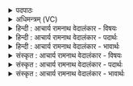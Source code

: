 <details><summary>पदपाठः</summary>

ब꣣लविज्ञायः꣢। ब꣣ल। विज्ञायः꣢। स्थ꣡वि꣢꣯रः। स्थ। वि꣣रः। प्र꣡वी꣢꣯रः। प्र। वी꣣रः। स꣡ह꣢꣯स्वान्। वा꣣जी꣢। स꣡ह꣢꣯मानः। उ꣣ग्रः꣢। अ꣣भि꣡वी꣢रः। अ꣣भि꣢। वी꣢रः। अभि꣣स꣢त्वा। अ꣡भि꣢। स꣣त्वा। सहोजाः꣢। स꣣हः। जाः꣢। जै꣡त्र꣢꣯म्। इ꣣न्द्र। र꣡थ꣢꣯म्। आ। ति꣣ष्ठ। गोवि꣢त्। गो꣣। वित्। १८५३।
</details>

<details><summary>अधिमन्त्रम् (VC)</summary>

- इन्द्रः
- अप्रतिरथ ऐन्द्रः
- त्रिष्टुप्
- धैवतः
</details>

<details><summary>हिन्दी : आचार्य रामनाथ वेदालंकार - विषयः</summary>

अगले मन्त्र में फिर वही विषय है।
</details>

<details><summary>हिन्दी : आचार्य रामनाथ वेदालंकार - पदार्थः</summary>

पदार्थान्वयभाषाः -  हे (इन्द्र) जीवात्मन् ! (बलविज्ञायः) ब्रह्मबल का ज्ञाता, (स्थविरः) अनुभव में वृद्ध, (प्रवीरः) अतिशय वीर, (सहस्वान्) उत्साही, (वाजी) विज्ञानवान् (सहमानः) सुख-दुःख आदि द्वन्द्वों को सहन करनेवाला, (उग्रः) प्रतापी, (अभिवीरः) मन,प्राण,आदि वीरों से युक्त, (सहोजाः) बल में प्रसिद्ध, (गोवित्) विवेक की किरणों को और श्रेष्ठ वाणियों को प्राप्त तू (जैत्रम्) विजयशील (रथम्) रथ पर(आतिष्ठ)बैठ ॥२॥
</details>

<details><summary>हिन्दी : आचार्य रामनाथ वेदालंकार - भावार्थः</summary>

भावार्थभाषाः -  जैसे स्वयं वीर तथा वीर योद्धाओं से युक्त सेनापति जयशील रथ पर चढ़कर भयङ्कर युद्ध को भी जीत लेता है,वैसे ही वेदज्ञ,ब्रह्मज्ञ,सहनशील,मन-बुद्धि-प्राण आदि वीरों से युक्त,प्रभाववान्,प्रतापी,देह-रथ के अधिष्ठाता जीवात्मा को योग्य है कि अपने प्रौढ़ मनोबल से सभी बाह्य और आन्तरिक सङ्ग्रामों को जीत लेवे ॥२॥
</details>

<details><summary>संस्कृत : आचार्य रामनाथ वेदालंकार - विषयः</summary>

अथ पुनरपि तमेव विषयमाह।
</details>

<details><summary>संस्कृत : आचार्य रामनाथ वेदालंकार - पदार्थः</summary>

पदार्थान्वयभाषाः -  हे (इन्द्र) जीवात्मन् ! (बलविज्ञायः) ब्रह्मबलस्य विज्ञः, (स्थविरः) अनुभववृद्धः, (प्रवीरः) प्रकृष्टो वीरः, (सहस्वान्) उत्साहवान्, (वाजी) विज्ञानवान्, (सहमानः) सुखदुःखादिद्वन्द्वानां सोढा, (उग्रः) प्रतापवान्, (अभिवीरः) अभिगता मनःप्राणादयो वीरा यस्य सः, (अभिसत्वा) अभिगतपराक्रमः, (सहोजाः) सहसा बलेन जातः प्रसिद्धः, (गोवित्) गाः विवेकरश्मीन् श्रेष्ठा वाचो वा विन्दति प्राप्नोति यः तादृशः त्वम् (जैत्रम्) जयशीलम् (रथम्) यानम् (आतिष्ठ) अधिरोह ॥२॥२
</details>

<details><summary>संस्कृत : आचार्य रामनाथ वेदालंकार - भावार्थः</summary>

भावार्थभाषाः -  यथा स्वयं वीरो वीरैर्योद्धृभिर्युक्तश्च सेनापतिर्जयशीलं रथमधिष्ठाय भीषणमपि समरं जयति तथैव वेदविद् ब्रह्मवित् सहनशीलो मनोबुद्धिप्राणादिभिर्वीरैर्युक्तः प्रभाववान् प्रतापी देहरथस्याधिष्ठाता जीवात्मा प्रौढेन मनोबलेन सर्वानपि बाह्यानान्तरांश्च संग्रामान् जेतुमर्हति ॥२॥
</details>